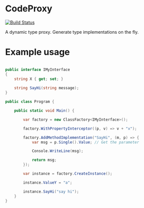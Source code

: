 # CodeProxy

[![Build Status](https://travis-ci.org/roberino/CodeProxy.svg?branch=master)](https://travis-ci.org/roberino/CodeProxy)

A dynamic type proxy. Generate type implementations on the fly.

# Example usage

```cs

public interface IMyInterface
{
    string X { get; set; }
	
	string SayHi(string message);        
}

public class Program {

	public static void Main() {

		var factory = new ClassFactory<IMyInterface>();

		factory.WithPropertyInterceptor((p, v) => v + "x");

		factory.AddMethodImplementation("SayHi", (m, p) => {
			var msg = p.Single().Value; // Get the parameter

            Console.WriteLine(msg);

            return msg;
		});

		var instance = factory.CreateInstance();

		instance.ValueY = "a";

		instance.SayHi("say hi");
	}
}
			
```
